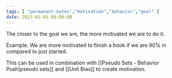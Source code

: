 ```yaml
---
tags: [ "permanent-notes","motivation","behavior","goal" ]
date: 2023-01-01 00:00:00
---
```


The closer to the goal we are, the more motivated we are to do it. 

Example: We are more motivated to finish a book if we are 90% in compared to just started.

This can be used in combination with [[Pseudo Sets - Behavior Push|pseudo sets]] and [[Unit Bias]] to create motivation.